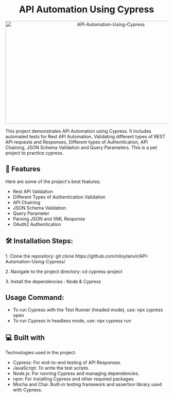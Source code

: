 
<h1 align="center" id="title">API Automation Using Cypress</h1>

<p align="center"><img src="https://socialify.git.ci/niloytanvir/API-Automation-Using-Cypress/image?language=1&owner=1&name=1&stargazers=1&theme=Light" alt="API-Automation-Using-Cypress" width="640" height="320" /></p>

<p id="description">This project demonstrates API Automation using Cypress. It includes automated tests for Rest API Automation, Validating different types of REST API requests and Responses, 
 Different types of Authentication, API Chaining, JSON Schema Validation and Query Parameters. This is a pet project to practice cypress.</p>

  
<h2>🧐 Features</h2>

Here are some of the project's best features:

*   Rest API Validation
*   Different Types of Authentication Validation
*   API Chaining
*   JSON Schema Validation
*   Query Parameter
*   Parsing JSON and XML Response
*   OAuth2 Authentication

<h2>🛠️ Installation Steps:</h2>

<p>1. Clone the repository: git clone https://github.com/niloytanvir/API-Automation-Using-Cypress/</p>

<p>2. Navigate to the project directory: cd cypress-project</p>

<p>3. Install the dependencies : Node &amp; Cypress</p>

<h2>Usage Command:</h2>

- To run Cypress with the Test Runner (headed mode), use: npx cypress open
- To run Cypress in headless mode, use: npx cypress run


  
  
<h2>💻 Built with</h2>

Technologies used in the project:

*   Cypress: For end-to-end testing of API Responses.
*   JavaScript: To write the test scripts.
*   Node.js: For running Cypress and managing dependencies.
*   npm: For installing Cypress and other required packages.
*   Mocha and Chai: Built-in testing framework and assertion library used with Cypress.
